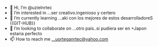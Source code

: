 - 👋 Hi, I’m @uzielnrtec
- 👀 I’m interested in ...ser creativo.ingenioso y certero
- 🌱 I’m currently learning ...aki con los mejores de estos desarrolladoreS {{GIT-HUB}}
- 💞️ I’m looking to collaborate on ...otro pais..si pudiera ser en +Japon estaria perfecto
- 📫 How to reach me ...uorteganrtec@yahoo.com

<!---
uzielnrtec/uzielnrtec is a ✨ special ✨ repository because its `README.md` (this file) appears on your GitHub profile.
You can click the Preview link to take a look at your changes.
--->
